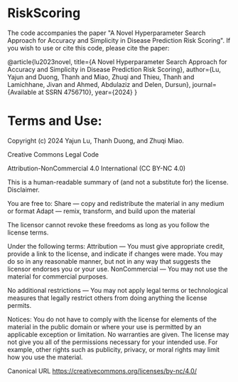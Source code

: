 # RiskScoring

The code accompanies the paper "A Novel Hyperparameter Search Approach for Accuracy and Simplicity in Disease Prediction Risk Scoring". If you wish to use or cite this code, please cite the paper:

@article{lu2023novel,
  title={A Novel Hyperparameter Search Approach for Accuracy and Simplicity in Disease Prediction Risk Scoring},
  author={Lu, Yajun and Duong, Thanh and Miao, Zhuqi and Thieu, Thanh and Lamichhane, Jivan and Ahmed, Abdulaziz and Delen, Dursun},
  journal={Available at SSRN 4756710},
  year={2024}
}


# Terms and Use:

Copyright (c) 2024 Yajun Lu, Thanh Duong, and Zhuqi Miao.

Creative Commons Legal Code

Attribution-NonCommercial 4.0 International (CC BY-NC 4.0)

This is a human-readable summary of (and not a substitute for) the license. Disclaimer.

You are free to:
Share — copy and redistribute the material in any medium or format
Adapt — remix, transform, and build upon the material

The licensor cannot revoke these freedoms as long as you follow the license terms.

Under the following terms:
Attribution — You must give appropriate credit, provide a link to the license, and indicate if changes were made. You may do so in any reasonable manner, but not in any way that suggests the licensor endorses you or your use.
NonCommercial — You may not use the material for commercial purposes.

No additional restrictions — You may not apply legal terms or technological measures that legally restrict others from doing anything the license permits.

Notices:
You do not have to comply with the license for elements of the material in the public domain or where your use is permitted by an applicable exception or limitation.
No warranties are given. The license may not give you all of the permissions necessary for your intended use. For example, other rights such as publicity, privacy, or moral rights may limit how you use the material.

Canonical URL  https://creativecommons.org/licenses/by-nc/4.0/


